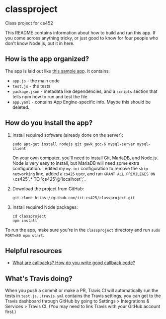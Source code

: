 # classproject
Class project for cs452

This README contains information about how to build and run this app.  If you come across anything tricky, or just good to know for four people who don't know Node.js, put it in here.

## How is the app organized?
The app is laid out like [this sample app](https://github.com/GoogleCloudPlatform/nodejs-docs-samples/tree/master/appengine/hello-world).  It contains:
 - `app.js` - the main code
 - `test.js` - the tests
 - `package.json` - metadata like dependencies, and a `scripts` section that tells npm how to run and test the file.
 - `app.yaml` - contains App Engine-specific info.  Maybe this should be deleted.

## How do you install the app?

 1. Install required software (already done on the server):
    ```
    sudo apt-get install nodejs git gawk gcc-6 mysql-server mysql-client
    ```
    On your own computer, you'll need to install Git, MariaDB, and Node.js.  Node is very easy to install, but MariaDB will need some extra configuration.  I edited my `my.ini` configuration to remove the `skip-networking` line, added a `cs425` user, and ran `GRANT ALL PRIVILEGES ON \`cs425\`.* TO 'cs425'@'localhost';`.

 2. Download the project from GitHub:
    ```
    git clone https://github.com/iit-cs425/classproject.git
    ```
 3. Install required Node packages:
	```
	cd classproject
	npm install
	```
To run the app, make sure you're in the `classproject` directory and run `sudo PORT=80 npm start`.

## Helpful resources
 - [What are callbacks? How do you write good callback code?](http://callbackhell.com/)

## What's Travis doing?

When you push a commit or make a PR, Travis CI will automatically run the tests in `test.js`.  `.travis.yml` contains the Travis settings; you can get to the Travis dashboard through GitHub by going to Settings > Integrations & Services > Travis CI.  (You may need to link Travis with your GitHub account first.)
